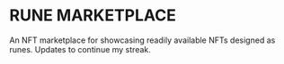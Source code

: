 # RUNE MARKETPLACE 

An NFT marketplace for showcasing readily available NFTs designed as runes.
Updates to continue my streak.
